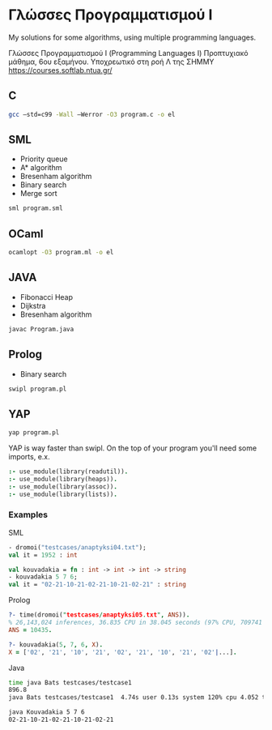 # Γλώσσες Προγραμματισμού Ι
My solutions for some algorithms, using multiple programming languages.

Γλώσσες Προγραμματισμού Ι (Programming Languages I)
Προπτυχιακό μάθημα, 6ου εξαμήνου. Υποχρεωτικό στη ροή Λ της ΣΗΜΜΥ
https://courses.softlab.ntua.gr/

## C

```sh
gcc –std=c99 -Wall –Werror -O3 program.c -o el
```

## SML

- Priority queue
- A* algorithm
- Bresenham algorithm
- Binary search
- Merge sort

```sh
sml program.sml
```

## OCaml

```sh
ocamlopt -O3 program.ml -o el
```

## JAVA

- Fibonacci Heap
- Dijkstra
- Bresenham algorithm

```sh
javac Program.java
```

## Prolog

- Binary search

```sh
swipl program.pl
```

## YAP

```sh
yap program.pl
```

YAP is way faster than swipl. On the top of your program you'll need some imports, e.x.

```prolog
:- use_module(library(readutil)).
:- use_module(library(heaps)).
:- use_module(library(assoc)).
:- use_module(library(lists)).
```

### Examples

SML

```sml
- dromoi("testcases/anaptyksi04.txt");
val it = 1952 : int

val kouvadakia = fn : int -> int -> int -> string
- kouvadakia 5 7 6;
val it = "02-21-10-21-02-21-10-21-02-21" : string
```

Prolog

```prolog
?- time(dromoi("testcases/anaptyksi05.txt", ANS)).
% 26,143,024 inferences, 36.835 CPU in 38.045 seconds (97% CPU, 709741 Lips)
ANS = 10435.

?- kouvadakia(5, 7, 6, X).
X = ['02', '21', '10', '21', '02', '21', '10', '21', '02'|...].
```

Java

```sh
time java Bats testcases/testcase1
896.8
java Bats testcases/testcase1  4.74s user 0.13s system 120% cpu 4.052 total

java Kouvadakia 5 7 6
02-21-10-21-02-21-10-21-02-21
```
